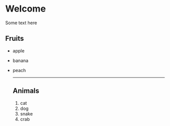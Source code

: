 # Welcome
Some text here

## Fruits

* apple
* banana
* peach

  ---

  ## Animals

  1. cat
  2. dog
  3. snake
  4. crab
